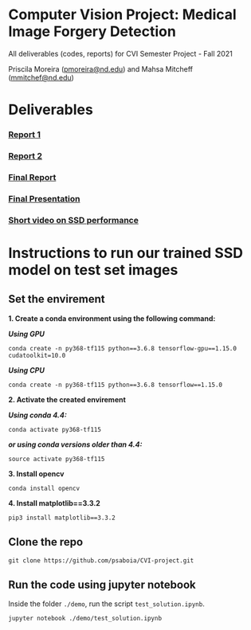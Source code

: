 # Computer Vision Project: Medical Image Forgery  Detection

All deliverables (codes, reports) for CVI Semester Project - Fall 2021

Priscila Moreira (pmoreira@nd.edu) and Mahsa Mitcheff (mmitchef@nd.edu)

# Deliverables 
### [Report 1](report_1.md)
### [Report 2](report_2.md)

### [Final Report](CVI_final_report.pdf)
### [Final Presentation](CV_presentation_final.pdf) 
### [Short video on SSD performance](forgery_detection_in_medical_images.mp4) 



<a name="intructions-testSSD"></a>
# Instructions to run our trained SSD model on test set images

## Set the envirement

**1. Create a conda environment using the following command:**

***Using GPU***
```
conda create -n py368-tf115 python==3.6.8 tensorflow-gpu==1.15.0 cudatoolkit=10.0 
```
***Using CPU***
```
conda create -n py368-tf115 python==3.6.8 tensorflow==1.15.0  
```

**2. Activate the created envirement**

***Using conda 4.4:***
```
conda activate py368-tf115
```

***or using conda versions older than 4.4:***
```
source activate py368-tf115
```

**3. Install opencv**
```
conda install opencv
```
**4. Install matplotlib==3.3.2**
```
pip3 install matplotlib==3.3.2
```

## Clone the repo
```
git clone https://github.com/psaboia/CVI-project.git
```
## Run the code using jupyter notebook

Inside the folder `./demo`, run the script `test_solution.ipynb`.

```
jupyter notebook ./demo/test_solution.ipynb
```

